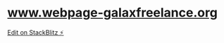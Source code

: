 # www.webpage-galaxfreelance.org

[Edit on StackBlitz ⚡️](https://stackblitz.com/edit/web-platform-galaxfreelance-nmd3pb)